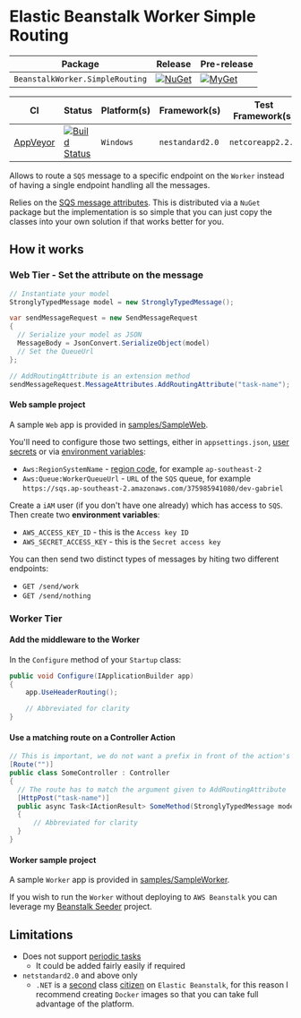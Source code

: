 # Elastic Beanstalk Worker Simple Routing

| Package | Release | Pre-release |
| --- | --- | --- |
| `BeanstalkWorker.SimpleRouting` | [![NuGet][nuget-badge]][nuget] | [![MyGet][myget-badge]][myget] |

| CI | Status | Platform(s) | Framework(s) | Test Framework(s) |
| --- | --- | --- | --- | --- |
| [AppVeyor][app-veyor] | [![Build Status][app-veyor-shield]][app-veyor] | `Windows` | `nestandard2.0` | `netcoreapp2.2.0` |

Allows to route a `SQS` message to a specific endpoint on the `Worker` instead of having a single endpoint handling all the messages.

Relies on the [SQS message attributes][sqs-message-attributes]. This is distributed via a `NuGet` package but the implementation is so simple that you can just copy the classes into your own solution if that works better for you.

## How it works

### Web Tier - Set the attribute on the message

```csharp
// Instantiate your model
StronglyTypedMessage model = new StronglyTypedMessage();

var sendMessageRequest = new SendMessageRequest
{
  // Serialize your model as JSON
  MessageBody = JsonConvert.SerializeObject(model)
  // Set the QueueUrl
};

// AddRoutingAttribute is an extension method
sendMessageRequest.MessageAttributes.AddRoutingAttribute("task-name");
```

#### Web sample project

A sample `Web` app is provided in [samples/SampleWeb](samples/SampleWeb).

You'll need to configure those two settings, either in `appsettings.json`, [user secrets][secret-manager] or via [environment variables][environment-variables]:

- `Aws:RegionSystemName` - [region code][available-regions], for example `ap-southeast-2`
- `Aws:Queue:WorkerQueueUrl` - `URL` of the `SQS` queue, for example `https://sqs.ap-southeast-2.amazonaws.com/375985941080/dev-gabriel`

Create a `iAM` user (if you don't have one already) which has access to `SQS`. Then create two **environment variables**:

- `AWS_ACCESS_KEY_ID` - this is the `Access key ID`
- `AWS_SECRET_ACCESS_KEY` - this is the `Secret access key`

You can then send two distinct types of messages by hiting two different endpoints:

- `GET /send/work`
- `GET /send/nothing`

### Worker Tier

#### Add the middleware to the Worker

In the `Configure` method of your `Startup` class:

```csharp
public void Configure(IApplicationBuilder app)
{
    app.UseHeaderRouting();

    // Abbreviated for clarity
}
```

#### Use a matching route on a Controller Action

```csharp
// This is important, we do not want a prefix in front of the action's route
[Route("")]
public class SomeController : Controller
{
  // The route has to match the argument given to AddRoutingAttribute
  [HttpPost("task-name")]
  public async Task<IActionResult> SomeMethod(StronglyTypedMessage model)
  {
      // Abbreviated for clarity
  }
}
```

#### Worker sample project

A sample `Worker` app is provided in [samples/SampleWorker](samples/SampleWorker).

If you wish to run the `Worker` without deploying to `AWS Beanstalk` you can leverage my [Beanstalk Seeder][beanstalk-seeder] project.

## Limitations

- Does not support [periodic tasks][periodic-tasks]
  - It could be added fairly easily if required
- `netstandard2.0` and above only
  - `.NET` is a [second][no-worker-tier] class [citizen][no-environment-variables] on `Elastic Beanstalk`, for this reason I recommend creating `Docker` images so that you can take full advantage of the platform.

[sqs-message-attributes]: https://docs.aws.amazon.com/AWSSimpleQueueService/latest/SQSDeveloperGuide/sqs-message-attributes.html
[periodic-tasks]: https://docs.aws.amazon.com/elasticbeanstalk/latest/dg/using-features-managing-env-tiers.html#worker-periodictasks
[no-worker-tier]: https://docs.aws.amazon.com/elasticbeanstalk/latest/dg/concepts.platforms.html#concepts.platforms.net
[no-environment-variables]: https://stackoverflow.com/questions/40127703/aws-elastic-beanstalk-environment-variables-in-asp-net-core-1-0
[available-regions]: http://docs.aws.amazon.com/AWSEC2/latest/UserGuide/using-regions-availability-zones.html#concepts-available-regions
[beanstalk-seeder]: https://github.com/gabrielweyer/beanstalk-seeder
[nuget-badge]: https://img.shields.io/nuget/v/BeanstalkWorker.SimpleRouting.svg?label=NuGet
[nuget]: https://www.nuget.org/packages/BeanstalkWorker.SimpleRouting/
[myget-badge]: https://img.shields.io/myget/gabrielweyer-pre-release/v/BeanstalkWorker.SimpleRouting.svg?label=MyGet
[myget]: https://www.myget.org/feed/gabrielweyer-pre-release/package/nuget/BeanstalkWorker.SimpleRouting
[app-veyor]: https://ci.appveyor.com/project/GabrielWeyer/simple-routing
[app-veyor-shield]: https://ci.appveyor.com/api/projects/status/github/gabrielweyer/simple-routing?branch=master&svg=true
[secret-manager]: https://docs.microsoft.com/en-us/aspnet/core/security/app-secrets?view=aspnetcore-2.1&tabs=windows#secret-manager
[environment-variables]: https://docs.microsoft.com/en-us/aspnet/core/fundamentals/configuration/?view=aspnetcore-2.1#environment-variables-configuration-provider
